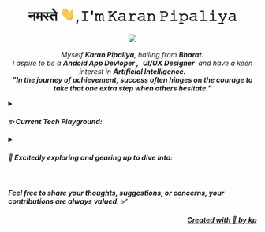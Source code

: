 <h1 align="center">नमस्ते <img src="https://raw.githubusercontent.com/ABSphreak/ABSphreak/master/gifs/Hi.gif" width="30px">,𝙸'𝚖 𝙺𝚊𝚛𝚊𝚗 𝙿𝚒𝚙𝚊𝚕𝚒𝚢𝚊</h1>
<p align="center">
  <a href="https://github.com/karanpipaliya"><img src="https://readme-typing-svg.herokuapp.com?font=Fira+Code&pause=1000&color=2EA043&center=true&vCenter=true&random=false&width=435&lines=A+Dedicated+Software+Developer;Always+in+Pursuit+of+Knowledge;Embrace+Emerging+Technologies+!!!+"></a>
</p>

<p align="center">
  <em>
    Myself <b>Karan Pipaliya</b>, hailing from <b>Bharat. </b><br>
    I aspire to be a  <b>Andoid App Devloper ,</b>&nbsp; <b> UI/UX Designer</b>&nbsp;  and have a keen interest in <b>Artificial Intelligence.</b> 
  <br>
  <b><i>"In the journey of achievement, success often hinges on the courage to take that one extra step when others hesitate."</i></b>
</p>



<details>
<summary>
  <h4>
✨ Current Tech Playground:
  </h4>
  </summary>
  <code><a href="https://www.w3schools.com/c/" target="_blank"><img height="30" src="https://skillicons.dev/icons?i=c"></a></code>
  <code><a href="https://www.w3schools.com/cpp/" target="_blank"><img height="30" src="https://skillicons.dev/icons?i=cpp"></a></code>
<code><a href="https://www.oracle.com/java/" target="_blank"><img height="30" src="https://skillicons.dev/icons?i=java"></a></code>
  <code><a href="https://kotlinlang.org/" target="_blank"><img height="30" src="https://skillicons.dev/icons?i=kotlin"></a></code>
  <code><a href="https://developer.android.com/" target="_blank"><img height="30" src="https://skillicons.dev/icons?i=androidstudio"></a></code>
    <code><a href="https://gradle.org/" target="_blank"><img height="30" src="https://skillicons.dev/icons?i=gradle"></a></code>
<code><a href="https://www.w3schools.com/html/" target="_blank"><img height="30" src="https://skillicons.dev/icons?i=html"></a></code>
<code><a href="https://www.w3schools.com/css/" target="_blank"><img height="30" src="https://skillicons.dev/icons?i=css"></a></code>
  <code><a href="https://www.javascript.com/" target="_blank"><img height="30" src="https://skillicons.dev/icons?i=javascript"></a></code>
  <code><a href="https://firebase.google.com/" target="_blank"><img height="30" src="https://skillicons.dev/icons?i=firebase"></a></code>
  <code><a href="https://www.github.com/" target="_blank"><img height="30" src="https://skillicons.dev/icons?i=github"></a></code>
<code><a href="https://git-scm.com/" target="_blank"><img height="30" src="https://skillicons.dev/icons?i=git"></a></code>
  <code><a href="https://code.visualstudio.com/" target="_blank"><img height="30" src="https://skillicons.dev/icons?i=vscode"></a></code>
  <code><a href="https://www.jetbrains.com/idea/" target="_blank"><img height="30" src="https://skillicons.dev/icons?i=idea"></a></code>
</details>

<details>
<summary>
  <h4>
🚀 Excitedly exploring and gearing up to dive into: 
  </h4>
  </summary>
  <code><a href="https://reactnative.dev/" target="_blank"><img height="30" src="https://skillicons.dev/icons?i=react"></a></code>
<code><a href="https://flutter.dev/" target="_blank"><img height="30" src="https://skillicons.dev/icons?i=flutter"></a></code>
  <code><a href="https://www.python.org/" target="_blank"><img height="30" src="https://skillicons.dev/icons?i=python"></a></code>
<code><a href="https://cloud.google.com/" target="_blank"><img height="30" src="https://skillicons.dev/icons?i=googlecloud"></a></code>
<code><a href="https://aws.amazon.com/" target="_blank"><img height="30" src="https://skillicons.dev/icons?i=aws"></a></code>
</details>
<br>


<h4> Feel free to share your thoughts, suggestions, or concerns, your contributions are always valued. ✅<a href="https://www.linkedin.com/in/om-patel-401068143/"> <h4>
  
  
  
<p align="right" > Created with 🧡 by <a href="https://github.com/karanpipaliya">kp</a></p>
